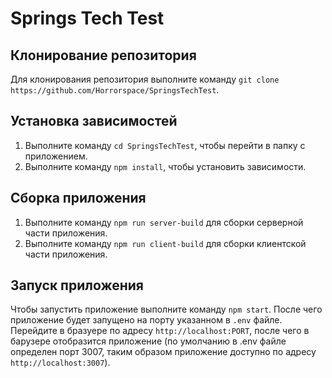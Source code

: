 # Springs Tech Test


## Клонирование репозитория

Для клонирования репозитория выполните команду `git clone https://github.com/Horrorspace/SpringsTechTest`.


## Установка зависимостей

1. Выполните команду `cd SpringsTechTest`, чтобы перейти в папку с приложением.
2. Выполните команду `npm install`, чтобы установить зависимости.


## Сборка приложения

1. Выполните команду `npm run server-build` для сборки серверной части приложения.
2. Выполните команду `npm run client-build` для сборки клиентской части приложения.


## Запуск приложения

Чтобы запустить приложение выполните команду `npm start`. После чего приложение будет запущено на порту указанном в `.env` файле. Перейдите в бразуере по адресу `http://localhost:PORT`, после чего в барузере отобразится приложение (по умолчанию в .env файле определен порт 3007, таким образом приложение доступно по адресу `http://localhost:3007`).